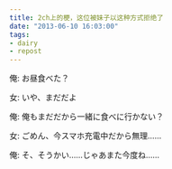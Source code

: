 ```yaml
---
title: 2ch上的梗，这位被妹子以这种方式拒绝了
date: "2013-06-10 16:03:00"
tags:
- dairy
- repost
---
```

俺: お昼食べた？

女: いや、まだだよ

俺: 俺もまだだから一緒に食べに行かない？

女: ごめん、今スマホ充電中だから無理……

俺: そ、そうかい……じゃあまた今度ね……

